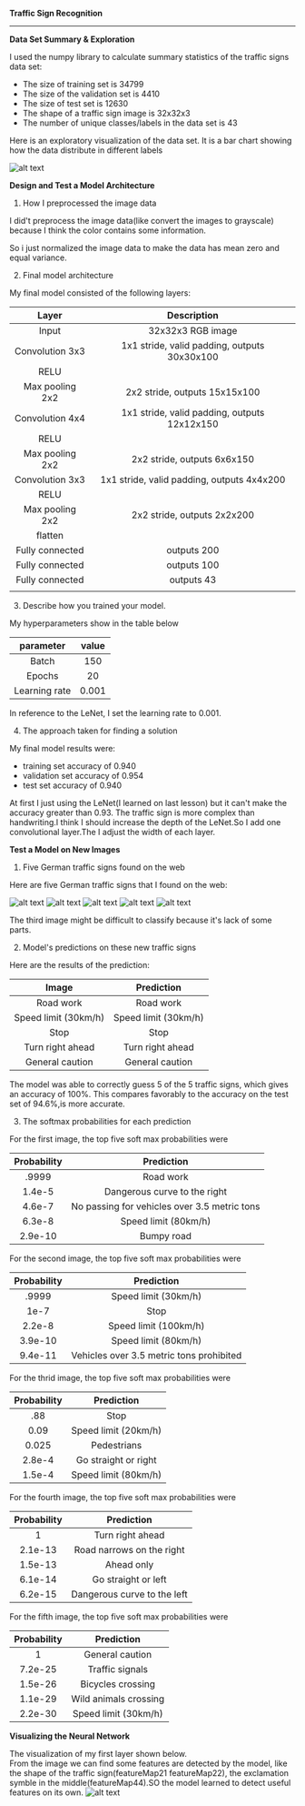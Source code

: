 **Traffic Sign Recognition** 


---



[//]: # (Image References)

[image1]: ./images/bar.png "bar chart"
[image2]: ./images/1_.jpg 
[image3]: ./images/2_.jpg
[image4]: ./images/3_.jpg
[image5]: ./images/4_.jpg
[image6]: ./images/5_.jpg
[image7]: ./images/view.png "conv1 visualization"


**Data Set Summary & Exploration**


I used the numpy library to calculate summary statistics of the traffic
signs data set:

* The size of training set is 34799
* The size of the validation set is 4410
* The size of test set is 12630
* The shape of a traffic sign image is 32x32x3
* The number of unique classes/labels in the data set is 43


Here is an exploratory visualization of the data set. It is a bar chart showing how the data distribute in different labels

![alt text][image1]

**Design and Test a Model Architecture**

1. How I preprocessed the image data  

I did't preprocess the image data(like convert the images to grayscale) because I think the color contains some information.  

So i just normalized the image data to make
the data has mean zero and equal variance.





2. Final model architecture

My final model consisted of the following layers:

| Layer         		|     Description	        					| 
|:---------------------:|:---------------------------------------------:| 
| Input         		| 32x32x3 RGB image   							| 
| Convolution 3x3    	| 1x1 stride, valid padding, outputs 30x30x100 	|
| RELU					|												|
| Max pooling 2x2	   	| 2x2 stride,  outputs 15x15x100 				|
| Convolution 4x4    	| 1x1 stride, valid padding, outputs 12x12x150 	|
| RELU					|												|
| Max pooling 2x2	    | 2x2 stride,  outputs 6x6x150 		    	    |
| Convolution 3x3    	| 1x1 stride, valid padding, outputs 4x4x200 	|
| RELU					|												|
| Max pooling 2x2	    | 2x2 stride,  outputs 2x2x200 		    	    |
| flatten				|												|
| Fully connected		| outputs 200        							|
| Fully connected		| outputs 100        							|
| Fully connected		| outputs 43        							|
|||
 


3. Describe how you trained your model.  

My hyperparameters show in the table below  

|parameter              |value                                          |  
|:---------------------:|:---------------------------------------------:| 
|Batch                  |150                                            |  
|Epochs                 |20                                             |  
|Learning rate          |0.001                                          |  

In reference to the LeNet, I set the learning rate to 0.001.  


4. The approach taken for finding a solution  

My final model results were:
* training set accuracy of 0.940
* validation set accuracy of 0.954 
* test set accuracy of 0.940

At first I just using the LeNet(I learned on last lesson) but it can't make the accuracy greater than 0.93.
The traffic sign is more complex than handwriting.I think I should increase the depth of the LeNet.So I add one convolutional layer.The I adjust the width of each layer.

 

**Test a Model on New Images**

1. Five German traffic signs found on the web  

Here are five German traffic signs that I found on the web:

![alt text][image2] ![alt text][image3] ![alt text][image4] 
![alt text][image5] ![alt text][image6]

The third image might be difficult to classify because it's lack of some parts.

2. Model's predictions on these new traffic signs 

Here are the results of the prediction:  

| Image			        | Prediction	        					| 
|:---------------------:|:---------------------------------------------:| 
| Road work      		| Road work   									| 
| Speed limit (30km/h)	| Speed limit (30km/h) 							|
| Stop					| Stop											|
| Turn right ahead	    | Turn right ahead					 		    |
| General caution		| General caution      							|

The model was able to correctly guess 5 of the 5 traffic signs, which gives an accuracy of 100%. This compares favorably to the accuracy on the test set of 94.6%,is more accurate.

3. The softmax probabilities for each prediction  

For the first image, the top five soft max probabilities were  

| Probability         	|     Prediction	        					| 
|:---------------------:|:---------------------------------------------:| 
| .9999         		| Road work   									| 
| 1.4e-5     			| Dangerous curve to the right				    |
| 4.6e-7				| No passing for vehicles over 3.5 metric tons	|
| 6.3e-8	      		| Speed limit (80km/h)          	            |
| 2.9e-10				| Bumpy road						            |

For the second image, the top five soft max probabilities were  

| Probability         	|     Prediction	        					| 
|:---------------------:|:---------------------------------------------:| 
| .9999         		| Speed limit (30km/h)   						| 
| 1e-7     				| Stop										    |
| 2.2e-8				| Speed limit (100km/h)					        |
| 3.9e-10	      		| Speed limit (80km/h) 				            |
| 9.4e-11			    | Vehicles over 3.5 metric tons prohibited      |

For the thrid image, the top five soft max probabilities were  

| Probability         	|     Prediction	        					| 
|:---------------------:|:---------------------------------------------:| 
| .88         			| Stop   									    | 
| 0.09     				| Speed limit (20km/h)				            |
| 0.025					| Pedestrians									|
| 2.8e-4	      		| Go straight or right	 				        |
| 1.5e-4			    | Speed limit (80km/h)				            |

For the fourth image, the top five soft max probabilities were  

| Probability         	|     Prediction	        					| 
|:---------------------:|:---------------------------------------------:| 
| 1         			| Turn right ahead   							| 
| 2.1e-13     			| Road narrows on the right 			       	|
| 1.5e-13				| Ahead only									|
| 6.1e-14	      		| Go straight or left    				        |
| 6.2e-15				| Dangerous curve to the left		            |

For the fifth image, the top five soft max probabilities were  

| Probability         	|     Prediction	        					| 
|:---------------------:|:---------------------------------------------:| 
| 1         			| General caution   							| 
| 7.2e-25     			| Traffic signals							    |
| 1.5e-26				| Bicycles crossing								|
| 1.1e-29	      		| Wild animals crossing	 				        |
| 2.2e-30				| Speed limit (30km/h)      		            |

 **Visualizing the Neural Network**  

The visualization of my first layer shown below.  
From the image we can find some features are detected by the model, like the shape of the traffic sign(featureMap21 featureMap22), the exclamation symble in the middle(featureMap44).SO the model learned to detect useful features on its own.
![alt text][image7]

